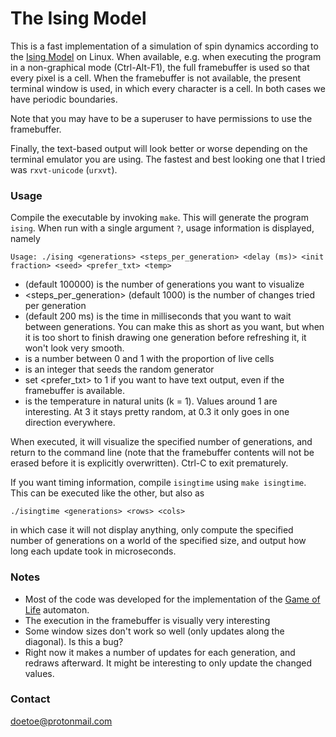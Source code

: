 # The Ising Model #

This is a fast implementation of a simulation of spin dynamics according to the [Ising Model](https://en.wikipedia.org/wiki/Ising_model) on Linux. When available, e.g. when executing the program in a non-graphical mode (Ctrl-Alt-F1), the full framebuffer is used so that every pixel is a cell. When the framebuffer is not available, the present terminal window is used, in which every character is a cell. In both cases we have periodic boundaries.

Note that you may have to be a superuser to have permissions to use the framebuffer.

Finally, the text-based output will look better or worse depending on the terminal emulator you are using. The fastest and best looking one that I tried was `rxvt-unicode` (`urxvt`).

### Usage ###

Compile the executable by invoking `make`. This will generate the program `ising`. When run with a single argument `?`, usage information is displayed, namely 

    Usage: ./ising <generations> <steps_per_generation> <delay (ms)> <init fraction> <seed> <prefer_txt> <temp>

* <generations> (default 100000) is the number of generations you want to visualize
* <steps_per_generation> (default 1000) is the number of changes tried per generation
* <delay> (default 200 ms) is the time in milliseconds that you want to wait between generations. You can make this as short as you want, but when it is too short to finish drawing one generation before refreshing it, it won't look very smooth.
* <init fraction> is a number between 0 and 1 with the proportion of live cells
* <seed> is an integer that seeds the random generator
* set <prefer_txt> to 1 if you want to have text output, even if the framebuffer is available.
* <temp> is the temperature in natural units (k = 1). Values around 1 are interesting. At 3 it stays pretty random, at 0.3 it only goes in one direction everywhere.

When executed, it will visualize the specified number of generations, and return to the command line (note that the framebuffer contents will not be erased before it is explicitly overwritten). Ctrl-C to exit prematurely.

If you want timing information, compile `isingtime` using `make isingtime`. This can be executed like the other, but also as

    ./isingtime <generations> <rows> <cols>

in which case it will not display anything, only compute the specified number of generations on a world of the specified size, and output how long each update took in microseconds.

### Notes ###

* Most of the code was developed for the implementation of the [Game of Life](https://bitbucket.org/doetoe/life) automaton. 
* The execution in the framebuffer is visually very interesting
* Some window sizes don't work so well (only updates along the diagonal). Is this a bug?
* Right now it makes a number of updates for each generation, and redraws afterward. It might be interesting to only update the changed values.

### Contact ###

doetoe@protonmail.com
